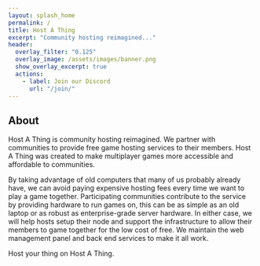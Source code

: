 ```yaml
---
layout: splash_home
permalink: /
title: Host A Thing
excerpt: "Community hosting reimagined..."
header:
  overlay_filter: "0.125"
  overlay_image: /assets/images/banner.png
  show_overlay_excerpt: true
  actions:
    - label: Join our Discord
      url: "/join/"
---
```


## About

Host A Thing is community hosting reimagined. We partner with communities to provide free game hosting services to their members. Host A Thing was created to make multiplayer games more accessible and affordable to communities.

By taking advantage of old computers that many of us probably already have, we can avoid paying expensive hosting fees every time we want to play a game together. Participating communities contribute to the service by providing hardware to run games on, this can be as simple as an old laptop or as robust as enterprise-grade server hardware. In either case, we will help hosts setup their node and support the infrastructure to allow their members to game together for the low cost of free. We maintain the web management panel and back end services to make it all work.

Host your thing on Host A Thing.
